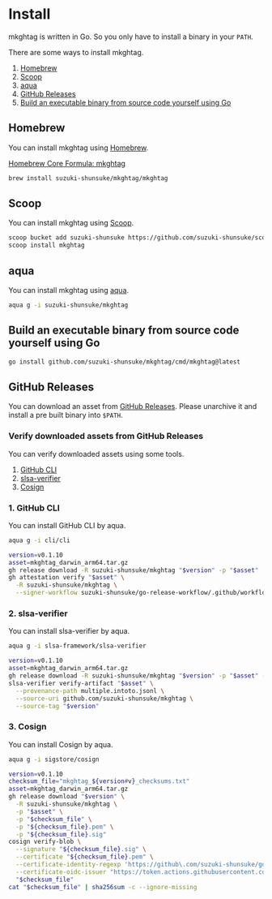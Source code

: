 # Install

mkghtag is written in Go. So you only have to install a binary in your `PATH`.

There are some ways to install mkghtag.

1. [Homebrew](#homebrew)
1. [Scoop](#scoop)
1. [aqua](#aqua)
1. [GitHub Releases](#github-releases)
1. [Build an executable binary from source code yourself using Go](#build-an-executable-binary-from-source-code-yourself-using-go)

## Homebrew

You can install mkghtag using [Homebrew](https://brew.sh/).

[Homebrew Core Formula: mkghtag](https://formulae.brew.sh/formula/mkghtag)

```sh
brew install suzuki-shunsuke/mkghtag/mkghtag
```

## Scoop

You can install mkghtag using [Scoop](https://scoop.sh/).

```sh
scoop bucket add suzuki-shunsuke https://github.com/suzuki-shunsuke/scoop-bucket
scoop install mkghtag
```

## aqua

You can install mkghtag using [aqua](https://aquaproj.github.io/).

```sh
aqua g -i suzuki-shunsuke/mkghtag
```

## Build an executable binary from source code yourself using Go

```sh
go install github.com/suzuki-shunsuke/mkghtag/cmd/mkghtag@latest
```

## GitHub Releases

You can download an asset from [GitHub Releases](https://github.com/suzuki-shunsuke/mkghtag/releases).
Please unarchive it and install a pre built binary into `$PATH`. 

### Verify downloaded assets from GitHub Releases

You can verify downloaded assets using some tools.

1. [GitHub CLI](https://cli.github.com/)
1. [slsa-verifier](https://github.com/slsa-framework/slsa-verifier)
1. [Cosign](https://github.com/sigstore/cosign)

### 1. GitHub CLI

You can install GitHub CLI by aqua.

```sh
aqua g -i cli/cli
```

```sh
version=v0.1.10
asset=mkghtag_darwin_arm64.tar.gz
gh release download -R suzuki-shunsuke/mkghtag "$version" -p "$asset"
gh attestation verify "$asset" \
  -R suzuki-shunsuke/mkghtag \
  --signer-workflow suzuki-shunsuke/go-release-workflow/.github/workflows/release.yaml
```

### 2. slsa-verifier

You can install slsa-verifier by aqua.

```sh
aqua g -i slsa-framework/slsa-verifier
```

```sh
version=v0.1.10
asset=mkghtag_darwin_arm64.tar.gz
gh release download -R suzuki-shunsuke/mkghtag "$version" -p "$asset" -p multiple.intoto.jsonl
slsa-verifier verify-artifact "$asset" \
  --provenance-path multiple.intoto.jsonl \
  --source-uri github.com/suzuki-shunsuke/mkghtag \
  --source-tag "$version"
```

### 3. Cosign

You can install Cosign by aqua.

```sh
aqua g -i sigstore/cosign
```

```sh
version=v0.1.10
checksum_file="mkghtag_${version#v}_checksums.txt"
asset=mkghtag_darwin_arm64.tar.gz
gh release download "$version" \
  -R suzuki-shunsuke/mkghtag \
  -p "$asset" \
  -p "$checksum_file" \
  -p "${checksum_file}.pem" \
  -p "${checksum_file}.sig"
cosign verify-blob \
  --signature "${checksum_file}.sig" \
  --certificate "${checksum_file}.pem" \
  --certificate-identity-regexp 'https://github\.com/suzuki-shunsuke/go-release-workflow/\.github/workflows/release\.yaml@.*' \
  --certificate-oidc-issuer "https://token.actions.githubusercontent.com" \
  "$checksum_file"
cat "$checksum_file" | sha256sum -c --ignore-missing
```
